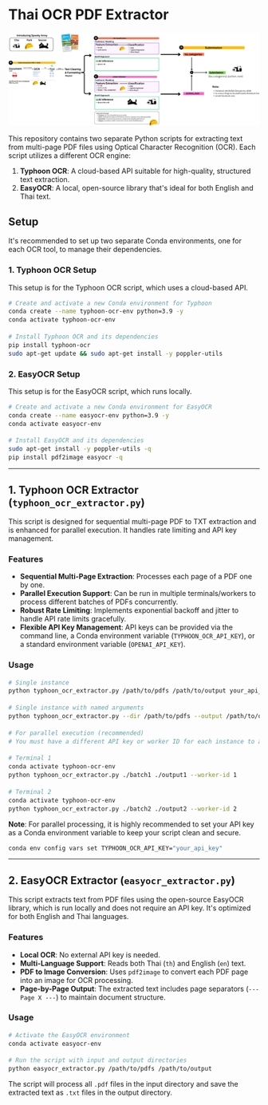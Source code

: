 # Thai OCR PDF Extractor

![Our Solution](assets/architecture.png "Solution Design")


This repository contains two separate Python scripts for extracting text from multi-page PDF files using Optical Character Recognition (OCR). Each script utilizes a different OCR engine:

1.  **Typhoon OCR**: A cloud-based API suitable for high-quality, structured text extraction.
2.  **EasyOCR**: A local, open-source library that's ideal for both English and Thai text.

## Setup

It's recommended to set up two separate Conda environments, one for each OCR tool, to manage their dependencies.

### 1\. Typhoon OCR Setup

This setup is for the Typhoon OCR script, which uses a cloud-based API.

```bash
# Create and activate a new Conda environment for Typhoon
conda create --name typhoon-ocr-env python=3.9 -y
conda activate typhoon-ocr-env

# Install Typhoon OCR and its dependencies
pip install typhoon-ocr
sudo apt-get update && sudo apt-get install -y poppler-utils
```

### 2\. EasyOCR Setup

This setup is for the EasyOCR script, which runs locally.

```bash
# Create and activate a new Conda environment for EasyOCR
conda create --name easyocr-env python=3.9 -y
conda activate easyocr-env

# Install EasyOCR and its dependencies
sudo apt-get install -y poppler-utils -q
pip install pdf2image easyocr -q
```

-----

## 1\. Typhoon OCR Extractor (`typhoon_ocr_extractor.py`)

This script is designed for sequential multi-page PDF to TXT extraction and is enhanced for parallel execution. It handles rate limiting and API key management.

### Features

  * **Sequential Multi-Page Extraction**: Processes each page of a PDF one by one.
  * **Parallel Execution Support**: Can be run in multiple terminals/workers to process different batches of PDFs concurrently.
  * **Robust Rate Limiting**: Implements exponential backoff and jitter to handle API rate limits gracefully.
  * **Flexible API Key Management**: API keys can be provided via the command line, a Conda environment variable (`TYPHOON_OCR_API_KEY`), or a standard environment variable (`OPENAI_API_KEY`).

### Usage

```bash
# Single instance
python typhoon_ocr_extractor.py /path/to/pdfs /path/to/output your_api_key

# Single instance with named arguments
python typhoon_ocr_extractor.py --dir /path/to/pdfs --output /path/to/output --api-key your_api_key

# For parallel execution (recommended)
# You must have a different API key or worker ID for each instance to avoid conflicts.

# Terminal 1
conda activate typhoon-ocr-env
python typhoon_ocr_extractor.py ./batch1 ./output1 --worker-id 1

# Terminal 2
conda activate typhoon-ocr-env
python typhoon_ocr_extractor.py ./batch2 ./output2 --worker-id 2
```

**Note**: For parallel processing, it is highly recommended to set your API key as a Conda environment variable to keep your script clean and secure.

```bash
conda env config vars set TYPHOON_OCR_API_KEY="your_api_key"
```

-----

## 2\. EasyOCR Extractor (`easyocr_extractor.py`)

This script extracts text from PDF files using the open-source EasyOCR library, which is run locally and does not require an API key. It's optimized for both English and Thai languages.

### Features

  * **Local OCR**: No external API key is needed.
  * **Multi-Language Support**: Reads both Thai (`th`) and English (`en`) text.
  * **PDF to Image Conversion**: Uses `pdf2image` to convert each PDF page into an image for OCR processing.
  * **Page-by-Page Output**: The extracted text includes page separators (`--- Page X ---`) to maintain document structure.

### Usage

```bash
# Activate the EasyOCR environment
conda activate easyocr-env

# Run the script with input and output directories
python easyocr_extractor.py /path/to/pdfs /path/to/output
```

The script will process all `.pdf` files in the input directory and save the extracted text as `.txt` files in the output directory.
